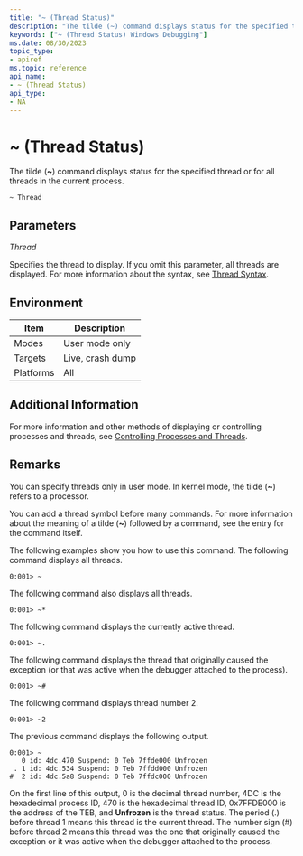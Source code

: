 ```yaml
---
title: "~ (Thread Status)"
description: "The tilde (~) command displays status for the specified thread or for all threads in the current process."
keywords: ["~ (Thread Status) Windows Debugging"]
ms.date: 08/30/2023
topic_type:
- apiref
ms.topic: reference
api_name:
- ~ (Thread Status)
api_type:
- NA
---
```


# ~ (Thread Status)

The tilde (**~**) command displays status for the specified thread or for all threads in the current process.

```dbgcmd
~ Thread
```

## Parameters

*Thread*

Specifies the thread to display. If you omit this parameter, all threads are displayed. For more information about the syntax, see [Thread Syntax](thread-syntax.md).

## Environment

|  Item  | Description          |
|--------|----------------------|
|Modes|User mode only|
|Targets|Live, crash dump|
|Platforms|All|

## Additional Information

For more information and other methods of displaying or controlling processes and threads, see [Controlling Processes and Threads](../debugger/controlling-processes-and-threads.md).

## Remarks

You can specify threads only in user mode. In kernel mode, the tilde (**~**) refers to a processor.

You can add a thread symbol before many commands. For more information about the meaning of a tilde (**~**) followed by a command, see the entry for the command itself.

The following examples show you how to use this command. The following command displays all threads.

```dbgcmd
0:001> ~
```

The following command also displays all threads.

```dbgcmd
0:001> ~*
```

The following command displays the currently active thread.

```dbgcmd
0:001> ~.
```

The following command displays the thread that originally caused the exception (or that was active when the debugger attached to the process).

```dbgcmd
0:001> ~#
```

The following command displays thread number 2.

```dbgcmd
0:001> ~2
```

The previous command displays the following output.

```dbgcmd
0:001> ~
   0 id: 4dc.470 Suspend: 0 Teb 7ffde000 Unfrozen
 . 1 id: 4dc.534 Suspend: 0 Teb 7ffdd000 Unfrozen
#  2 id: 4dc.5a8 Suspend: 0 Teb 7ffdc000 Unfrozen
```

On the first line of this output, 0 is the decimal thread number, 4DC is the hexadecimal process ID, 470 is the hexadecimal thread ID, 0x7FFDE000 is the address of the TEB, and **Unfrozen** is the thread status. The period (.) before thread 1 means this thread is the current thread. The number sign (\#) before thread 2 means this thread was the one that originally caused the exception or it was active when the debugger attached to the process.
